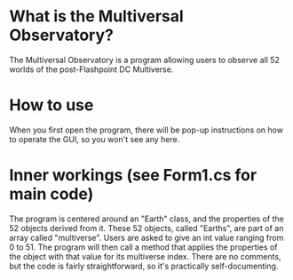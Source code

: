 # What is the Multiversal Observatory?
The Multiversal Observatory is a program allowing users to observe all 52 worlds of the post-Flashpoint DC Multiverse.

# How to use
When you first open the program, there will be pop-up instructions on how to operate the GUI, so you won't see any here.

# Inner workings (see Form1.cs for main code)
The program is centered around an "Earth" class, and the properties of the 52 objects derived from it.
These 52 objects, called "Earths", are part of an array called "multiverse".
Users are asked to give an int value ranging from 0 to 51.
The program will then call a method that applies the properties of the object with that value for its multiverse index.
There are no comments, but the code is fairly straightforward, so it's practically self-documenting.
